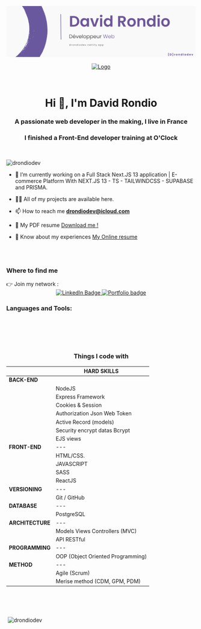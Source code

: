 ![Cover](https://github.com/drondiodev/drondiodev/blob/main/assets/banniere.png)


<p align="center">
<a target="_top" href="https://flamingtext.com/" ><img src="https://blog.flamingtext.com/blog/2023/12/12/flamingtext_com_1702372874_177566514.png" border="0" alt="Logo" title="Logo"></a>
</p>
</br>
<h1 align="center">Hi 👋, I'm David Rondio</h1>
<h3 align="center">A passionate web developer in the making, I live in France</h3>

<h3 align="center">I finished a Front-End developer training at O'Clock</h3>

</br>
<p align="left"> <img src="https://komarev.com/ghpvc/?username=drondiodev&label=Profile%20views&color=0e75b6&style=flat" alt="drondiodev" /> </p>

- 🔭 I’m currently working on a Full Stack Next.JS 13 application | E-commerce Platform
With NEXT.JS 13 - TS - TAILWINDCSS - SUPABASE and PRISMA.

- 👨‍💻 All of my projects are available here.

- 📫 How to reach me **drondiodev@icloud.com**

- 📄 My PDF resume [Download me !](https://github.com/drondiodev/drondiodev/tree/main/assets/CV.pdf)

- 📄 Know about my experiences [My Online resume](https://cv-drondiodev.netlify.app/)
</br>
</br>
<h3>Where to find me</h3>
👉 Join my network :

<div id="badges" align="center">
  <a href="https://www.linkedin.com/in/david-rondio/">
    <img src="https://img.shields.io/badge/LinkedIn-blue?style=for-the-badge&logo=linkedin&logoColor=white" alt="LinkedIn Badge"/>
  </a>
   <a href="https://drondiodev.netlify.app/" target="_blank" rel='noreferrer'>
    <img src="https://img.shields.io/badge/Portfolio-red?style=for-the-badge" alt="Portfolio badge"/>
  </a>
</div>

<h3 align="left">Languages and Tools:</h3>

</br>
</br>
</br>
</br>

<div align="center">

<h3>Things I code with</h3>



|                  | HARD SKILLS                       |
| ---------------- | --------------------------------- |
| **BACK-END**     |
|                  | NodeJS                            |
|                  | Express Framework                 |
|                  | Cookies & Session                 |
|                  | Authorization Json Web Token      |
|                  | Active Record (models)            |
|                  | Security encrypt datas Bcrypt     |
|                  | EJS views                         |
| **FRONT-END**    | ---                               |
|                  | HTML/CSS.                         |
|                  | JAVASCRIPT                        |
|                  | SASS                              |
|                  | ReactJS                           |
| **VERSIONING**   | ---                               |
|                  | Git / GitHub                      |
| **DATABASE**     | ---                               |
|                  | PostgreSQL                        |
| **ARCHITECTURE** | ---                               |
|                  | Models Views Controllers (MVC)    |
|                  | API RESTful                       |
| **PROGRAMMING**  | ---                               |
|                  | OOP (Object Oriented Programming) |
| **METHOD**       | ---                               |
|                  | Agile (Scrum)                     |
|                  | Merise method (CDM, GPM, PDM)     |

</div>
</br>
</br>
</br>

<p>&nbsp;<img align="center" src="https://github-readme-stats.vercel.app/api?username=drondiodev&show_icons=true&locale=en" alt="drondiodev" /></p>
